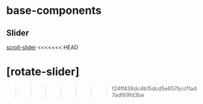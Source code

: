 # base-components
## Slider
[scroll-slider](https://kyr1eee.github.io/base-components/scroll-slider/index.html)
<<<<<<< HEAD

[rotate-slider]
=======
>>>>>>> f24ff438dc4b15dcd5e657bccf1a47adf69fd3be
